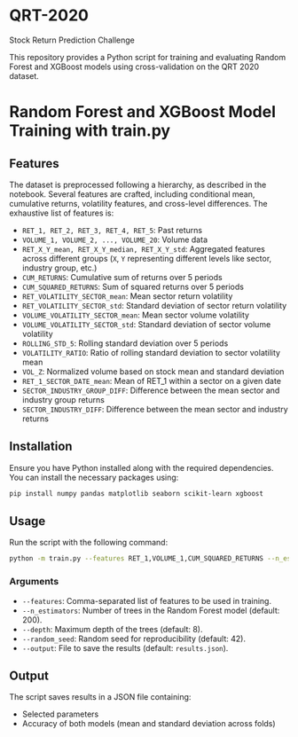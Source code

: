 # QRT-2020
Stock Return Prediction Challenge

This repository provides a Python script for training and evaluating Random Forest and XGBoost models using cross-validation on the QRT 2020 dataset.

# Random Forest and XGBoost Model Training with train.py

## Features

The dataset is preprocessed following a hierarchy, as described in the notebook. Several features are crafted, including conditional mean, cumulative returns, volatility features, and cross-level differences. The exhaustive list of features is:

- `RET_1, RET_2, RET_3, RET_4, RET_5`: Past returns
- `VOLUME_1, VOLUME_2, ..., VOLUME_20`: Volume data
- `RET_X_Y_mean, RET_X_Y_median, RET_X_Y_std`: Aggregated features across different groups (`X`, `Y` representing different levels like sector, industry group, etc.)
- `CUM_RETURNS`: Cumulative sum of returns over 5 periods
- `CUM_SQUARED_RETURNS`: Sum of squared returns over 5 periods
- `RET_VOLATILITY_SECTOR_mean`: Mean sector return volatility
- `RET_VOLATILITY_SECTOR_std`: Standard deviation of sector return volatility
- `VOLUME_VOLATILITY_SECTOR_mean`: Mean sector volume volatility
- `VOLUME_VOLATILITY_SECTOR_std`: Standard deviation of sector volume volatility
- `ROLLING_STD_5`: Rolling standard deviation over 5 periods
- `VOLATILITY_RATIO`: Ratio of rolling standard deviation to sector volatility mean
- `VOL_Z`: Normalized volume based on stock mean and standard deviation
- `RET_1_SECTOR_DATE_mean`: Mean of RET_1 within a sector on a given date
- `SECTOR_INDUSTRY_GROUP_DIFF`: Difference between the mean sector and industry group returns
- `SECTOR_INDUSTRY_DIFF`: Difference between the mean sector and industry returns

## Installation

Ensure you have Python installed along with the required dependencies. You can install the necessary packages using:

```sh
pip install numpy pandas matplotlib seaborn scikit-learn xgboost
```

## Usage

Run the script with the following command:

```sh
python -m train.py --features RET_1,VOLUME_1,CUM_SQUARED_RETURNS --n_estimators 200 --depth 8 --random_seed 42 --output results.json
```

### Arguments

- `--features`: Comma-separated list of features to be used in training.
- `--n_estimators`: Number of trees in the Random Forest model (default: 200).
- `--depth`: Maximum depth of the trees (default: 8).
- `--random_seed`: Random seed for reproducibility (default: 42).
- `--output`: File to save the results (default: `results.json`).

## Output

The script saves results in a JSON file containing:

- Selected parameters
- Accuracy of both models (mean and standard deviation across folds)

